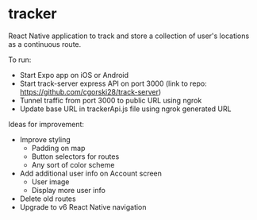 # tracker

React Native application to track and store a collection of user's locations as a continuous route.

To run:
- Start Expo app on iOS or Android
- Start track-server express API on port 3000 (link to repo: https://github.com/cgorski28/track-server)
- Tunnel traffic from port 3000 to public URL using ngrok
- Update base URL in trackerApi.js file using ngrok generated URL

Ideas for improvement:
- Improve styling
  * Padding on map
  * Button selectors for routes
  * Any sort of color scheme
- Add additional user info on Account screen
  * User image
  * Display more user info
- Delete old routes
- Upgrade to v6 React Native navigation
